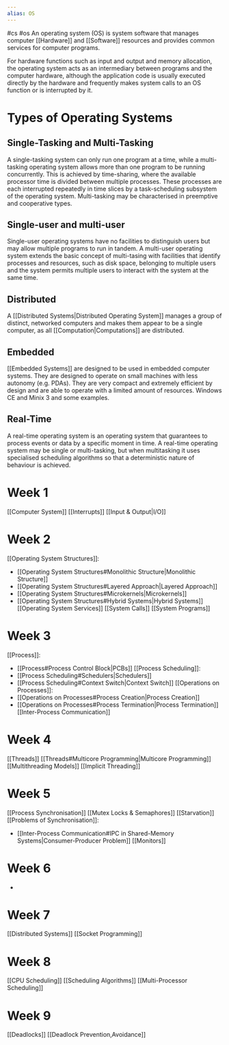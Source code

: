 ```yaml
---
alias: OS
---
```

#cs #os
An operating system (OS) is system software that manages computer [[Hardware]] and [[Software]] resources and provides common services for computer programs.

For hardware functions such as input and output and memory allocation, the operating system acts as an intermediary between programs and the computer hardware, although the application code is usually executed directly by the hardware and frequently makes system calls to an OS function or is interrupted by it. 

# Types of Operating Systems
## Single-Tasking and Multi-Tasking
A single-tasking system can only run one program at a time, while a multi-tasking operating system allows more than one program to be running concurrently. This is achieved by time-sharing, where the available processor time is divided between multiple processes. These processes are each interrupted repeatedly in time slices by a task-scheduling subsystem of the operating system. Multi-tasking may be characterised in preemptive and cooperative types.

## Single-user and multi-user
Single-user operating systems have no facilities to distinguish users but may allow multiple programs to run in tandem. A multi-user operating system extends the basic concept of multi-tasing with facilities that identify processes and resources, such as disk space, belonging to multiple users and the system permits multiple users to interact with the system at the same time.

## Distributed
A [[Distributed Systems|Distributed Operating System]] manages a group of distinct, networked computers and makes them appear to be a single computer, as all [[Computation|Computations]] are distributed.

## Embedded
[[Embedded Systems]] are designed to be used in embedded computer systems. They are designed to operate on small machines with less autonomy (e.g. PDAs). They are very compact and extremely efficient by design and are able to operate with a limited amount of resources. Windows CE and Minix 3 and some examples.

## Real-Time
A real-time operating system is an operating system that guarantees to process events or data by a specific moment in time. A real-time operating system may be single or multi-tasking, but when multitasking it uses specialised scheduling algorithms so that a deterministic nature of behaviour is achieved. 
# Week 1
[[Computer System]]
[[Interrupts]]
[[Input & Output|I/O]]
# Week 2
[[Operating System Structures]]:
- [[Operating System Structures#Monolithic Structure|Monolithic Structure]]
- [[Operating System Structures#Layered Approach|Layered Approach]]
- [[Operating System Structures#Microkernels|Microkernels]]
- [[Operating System Structures#Hybrid Systems|Hybrid Systems]]
[[Operating System Services]]
[[System Calls]]
[[System Programs]]
# Week 3
[[Process]]:
- [[Process#Process Control Block|PCBs]]
[[Process Scheduling]]:
- [[Process Scheduling#Schedulers|Schedulers]]
- [[Process Scheduling#Context Switch|Context Switch]]
[[Operations on Processes]]:
- [[Operations on Processes#Process Creation|Process Creation]]
- [[Operations on Processes#Process Termination|Process Termination]]
[[Inter-Process Communication]]
# Week 4
[[Threads]]
[[Threads#Multicore Programming|Multicore Programming]]
[[Multithreading Models]]
[[Implicit Threading]]
# Week 5
[[Process Synchronisation]]
[[Mutex Locks & Semaphores]]
[[Starvation]]
[[Problems of Synchronisation]]:
- [[Inter-Process Communication#IPC in Shared-Memory Systems|Consumer-Producer Problem]] 
[[Monitors]]
# Week 6
-
# Week 7
[[Distributed Systems]]
[[Socket Programming]]
# Week 8
[[CPU Scheduling]]
[[Scheduling Algorithms]]
[[Multi-Processor Scheduling]]
# Week 9
[[Deadlocks]]
[[Deadlock Prevention,Avoidance]]
